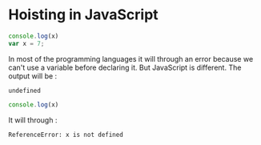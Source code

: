 # Hoisting in JavaScript
~~~javascript
console.log(x)
var x = 7;
~~~
In most of the programming languages it will through an error because we can't use a variable before declaring it. But JavaScript is different. The output will be :
~~~
undefined
~~~
~~~javascript
console.log(x)
~~~
It will through :
~~~
ReferenceError: x is not defined
~~~
